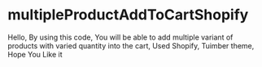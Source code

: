 # multipleProductAddToCartShopify
Hello, By using this code, You will be able to add multiple variant of products with varied quantity into the cart, Used Shopify, Tuimber theme, Hope You Like it
